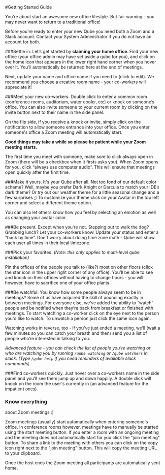 #Getting Started Guide

You’re about start an awesome new office lifestyle. But fair warning - you may never want to return to a traditional office!

Before you're ready to enter your new Qube you need both a Zoom and a Slack account. Contact your System Administrator if you do not have an account for both.

###Settle in.
Let’s get started by **claiming your home office**. Find your new office (your office admin may have set aside a qube for you), and click on the home icon that appears in the lower right hand corner when you hover over it. You’ll automatically be returned here at the end of meetings.

Next, update your name and office name if you need to (click to edit). We recommend you choose a creative room name - your co-workers will appreciate it!


###Meet your new co-workers.
Double click to enter a common room (conference rooms, auditorium, water cooler, etc) or knock on someone’s office. You can also invite someone to your current room by clicking on the invite button next to their name in the side panel. 

On the flip side, if you receive a knock or invite, simply click on the notification to allow someone entrance into your office.
Once you enter someone's office a Zoom meeting will automatically start.

**Good things may take a while so please be patient while your Zoom meeting starts.**

The first time you meet with someone, make sure to click always open in Zoom (there will be a checkbox when it firsts asks you). When Zoom opens for you, click “always use computer audio”. This will ensure that meetings open quickly after the first time.

###Make it yours.
It's your Qube after all. Not too fond of our default color scheme? Well, maybe you prefer Dark Knight or Darcula to match your IDE’s dark theme? Or try out our weather theme for a little seasonal change and a few surprises ;)
To customize your theme click on your Avatar in the top left corner and select a different theme option.

You can also let others know how you feel by selecting an emotion as well as changing your avatar color.

###Be present.
Except when you're not. Stepping out to walk the dog? Grabbing lunch? Let your co-workers know! Update your status and enter a "back by time". Don't worry about doing time zone math - Qube will show each user all times in their local timezone. 


###Pick your favorites.
*(Note: this only applies to multi-level qube installation)*
 
Pin the offices of the people you talk to (like?) most on other floors (click the star icon in the upper right corner of any office). You’ll be able to see and knock on their offices without having to change floors - you will however, have to sacrifice one of your office plants.

###Be watchful.
You know how some people always seem to be in meetings? Some of us have acquired the skill of pouncing exactly in between meetings. For everyone else, we’ve added the ability to “watch” people and be notified when they’re back from breakfast or finished with meetings.
To start watching a co-worker click on the eye next to the person you'd like to watch. To unwatch a person just click the same icon again.

Watching works in reverse, too - if you’ve just ended a meeting, we’ll (wait a few minutes so you can catch your breath and then) send you a list of people who’re interested in talking to you.

*Advanced feature - you can check the list of people you’re watching or who are watching you by running `/qube watching` or `/qube watchers` in slack. (Type `/qube help` if you need reminders of available slack commands).*

###Find co-workers quickly.
Just hover over a co-workers name in the side panel and you'll see them jump up and down happily.
A double click will knock on the room the user's currently in (an advanced feature for the impatient ones).

### Know everything
about Zoom meetings :) 

Zoom meetings (usually) start automatically when entering someone's office. In conference rooms however, meetings have to manually be started using the start meeting button.
If you enter a room with an ongoing meeting and the meeting does not automatically start for you click the "join meeting" button. 
To share a link to the meeting with others you can click on the copy icon right next to the "join meeting" button. This will copy the meeting URL to your clipboard.

Once the host ends the Zoom meeting all participants are automatically sent home.


